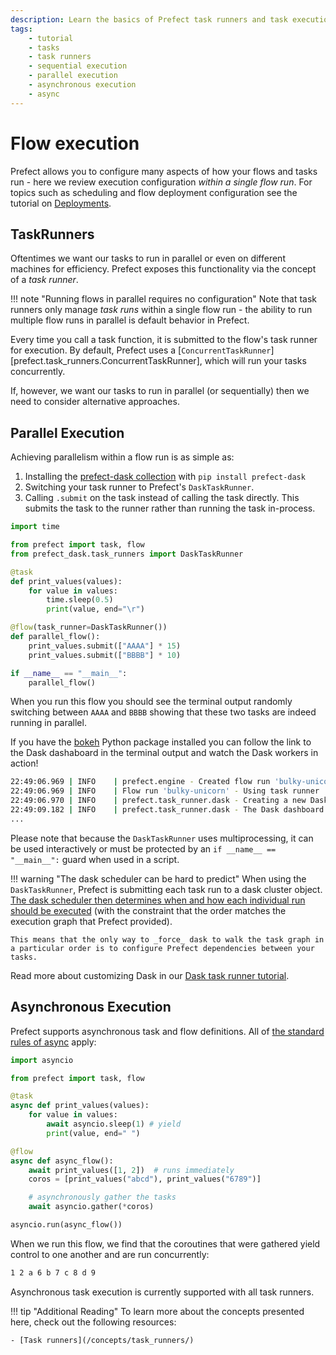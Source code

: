 ```yaml
---
description: Learn the basics of Prefect task runners and task execution within a flow.
tags:
    - tutorial
    - tasks
    - task runners
    - sequential execution
    - parallel execution
    - asynchronous execution
    - async
---
```


# Flow execution

Prefect allows you to configure many aspects of how your flows and tasks run - here we review execution configuration _within a single flow run_.  For topics such as scheduling and flow deployment configuration see the tutorial on [Deployments](/tutorials/deployments/).

## TaskRunners

Oftentimes we want our tasks to run in parallel or even on different machines for efficiency.  Prefect exposes this functionality via the concept of a _task runner_.

!!! note "Running flows in parallel requires no configuration"
    Note that task runners only manage _task runs_ within a single flow run - the ability to run multiple flow runs in parallel is default behavior in Prefect.  

Every time you call a task function, it is submitted to the flow's task runner for execution.  By default, Prefect uses a [`ConcurrentTaskRunner`][prefect.task_runners.ConcurrentTaskRunner], which will run your tasks concurrently.

If, however, we want our tasks to run in parallel (or sequentially) then we need to consider alternative approaches. 

## Parallel Execution

Achieving parallelism within a flow run is as simple as:

1. Installing the [prefect-dask collection](https://prefecthq.github.io/prefect-dask/) with `pip install prefect-dask`
1. Switching your task runner to Prefect's `DaskTaskRunner`. 
1. Calling `.submit` on the task instead of calling the task directly. This submits the task to the runner rather than running the task in-process.

```python
import time

from prefect import task, flow
from prefect_dask.task_runners import DaskTaskRunner

@task
def print_values(values):
    for value in values:
        time.sleep(0.5)
        print(value, end="\r")

@flow(task_runner=DaskTaskRunner())
def parallel_flow():
    print_values.submit(["AAAA"] * 15)
    print_values.submit(["BBBB"] * 10)

if __name__ == "__main__":
    parallel_flow()
```

When you run this flow you should see the terminal output randomly switching between `AAAA` and `BBBB` showing that these two tasks are indeed running in parallel.

If you have the [bokeh](https://docs.bokeh.org/en/latest/) Python package installed you can follow the link to the Dask dashaboard in the terminal output and watch the Dask workers in action!

```bash
22:49:06.969 | INFO    | prefect.engine - Created flow run 'bulky-unicorn' for flow 'parallel-flow'
22:49:06.969 | INFO    | Flow run 'bulky-unicorn' - Using task runner 'DaskTaskRunner'
22:49:06.970 | INFO    | prefect.task_runner.dask - Creating a new Dask cluster with `distributed.deploy.local.LocalCluster`
22:49:09.182 | INFO    | prefect.task_runner.dask - The Dask dashboard is available at http://127.0.0.1:8787/status
...
```

Please note that because the `DaskTaskRunner` uses multiprocessing, it can be used interactively or must be protected by an `if __name__ == "__main__":` guard when used in a script.


!!! warning "The dask scheduler can be hard to predict"
    When using the `DaskTaskRunner`, Prefect is submitting each task run to a dask cluster object.  [The dask scheduler then determines when and how each individual run should be executed](https://distributed.dask.org/en/latest/scheduling-policies.html) (with the constraint that the order matches the execution graph that Prefect provided).  

    This means that the only way to _force_ dask to walk the task graph in a particular order is to configure Prefect dependencies between your tasks.

Read more about customizing Dask in our [Dask task runner tutorial](/tutorials/dask-ray-task-runners/#running-parallel-tasks-with-dask).

## Asynchronous Execution

Prefect supports asynchronous task and flow definitions.  All of [the standard rules of async](https://docs.python.org/3/library/asyncio-task.html) apply:

```python
import asyncio

from prefect import task, flow

@task
async def print_values(values):
    for value in values:
        await asyncio.sleep(1) # yield
        print(value, end=" ")

@flow
async def async_flow():
    await print_values([1, 2])  # runs immediately
    coros = [print_values("abcd"), print_values("6789")]

    # asynchronously gather the tasks
    await asyncio.gather(*coros)

asyncio.run(async_flow())
```

When we run this flow, we find that the coroutines that were gathered yield control to one another and are run concurrently:

```bash
1 2 a 6 b 7 c 8 d 9
```

Asynchronous task execution is currently supported with all task runners.

!!! tip "Additional Reading"
    To learn more about the concepts presented here, check out the following resources:

    - [Task runners](/concepts/task_runners/)
